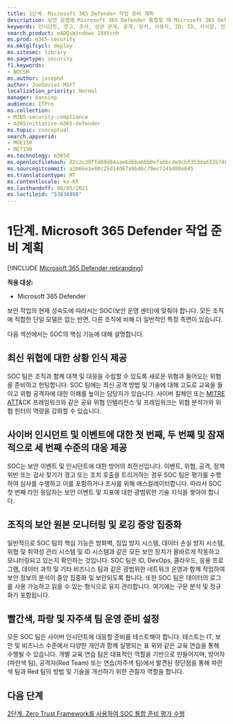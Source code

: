 ```yaml
---
title: 1단계. Microsoft 365 Defender 작업 준비 계획
description: 보안 운영에 Microsoft 365 Defender 통합할 때 Microsoft 365 Defender 준비를 계획하는 기본 개념입니다.
keywords: 인시던트, 경고, 조사, 상관 관계, 공격, 장치, 사용자, ID, ID, 사서함, 전자 메일, 365, microsoft, m365, 인시던트 대응, 사이버 공격, 보안 작업, soc
search.product: eADQiWindows 10XVcnh
ms.prod: m365-security
ms.mktglfcycl: deploy
ms.sitesec: library
ms.pagetype: security
f1.keywords:
- NOCSH
ms.author: josephd
author: JoeDavies-MSFT
localization_priority: Normal
manager: dansimp
audience: ITPro
ms.collection:
- M365-security-compliance
- m365initiative-m365-defender
ms.topic: conceptual
search.appverid:
- MOE150
- MET150
ms.technology: m365d
ms.openlocfilehash: 82c2c30ffd09d04aae6dbba66b0efa6bcde9cbf353da632b74843ac45c74af1c
ms.sourcegitcommit: a1b66e1e80c25d14d67a9b46c79ec7245d88e045
ms.translationtype: MT
ms.contentlocale: ko-KR
ms.lasthandoff: 08/05/2021
ms.locfileid: "53838898"
---
```

# <a name="step-1-plan-for-microsoft-365-defender-operations-readiness"></a>1단계. Microsoft 365 Defender 작업 준비 계획

[!INCLUDE [Microsoft 365 Defender rebranding](../includes/microsoft-defender.md)]

**적용 대상:**
- Microsoft 365 Defender

보안 작업의 현재 성숙도에 따라서는 SOC(보안 운영 센터)에 맞춰야 합니다. 모든 조직에 적합한 단일 모델은 없는 반면, 다른 조직에 비해 더 일반적인 특정 측면이 있습니다. 

다음 섹션에서는 SOC의 핵심 기능에 대해 설명합니다.

## <a name="provide-situational-awareness-of-modern-threats"></a>최신 위협에 대한 상황 인식 제공

SOC 팀은 조직과 함께 대책 및 대응을 수립할 수 있도록 새로운 위협과 들어오는 위협을 준비하고 헌팅합니다. SOC 팀에는 최신 공격 방법 및 기술에 대해 고도로 교육을 들이고 위협 공격자에 대한 이해를 높이는 담당자가 있습니다. 사이버 킬체인 또는 [](https://www.microsoft.com/security/blog/2016/11/28/disrupting-the-kill-chain/) [MITRE ATT](https://attack.mitre.org/)&CK 프레임워크와 같은 공유 위협 인텔리전스 및 프레임워크는 위협 분석가와 위협 헌터의 역량을 강화할 수 있습니다.

## <a name="provide-first-second-and-potentially-third-level-responses-to-cyber-incidents-and-events"></a>사이버 인시던트 및 이벤트에 대한 첫 번째, 두 번째 및 잠재적으로 세 번째 수준의 대응 제공

SOC는 보안 이벤트 및 인시던트에 대한 방어의 최전선입니다. 이벤트, 위협, 공격, 정책 위반 또는 감사 찾기가 경고 또는 조치 호출을 트리거하는 경우 SOC 팀은 평가를 수행하여 심사를 수행하고 이를 포함하거나 조사를 위해 에스컬레이터합니다. 따라서 SOC 첫 번째 라인 응답자는 보안 이벤트 및 지표에 대한 광범위한 기술 지식을 쌓아야 합니다.

## <a name="centralize-monitoring-and-logging-of-your-organizations-security-sources"></a>조직의 보안 원본 모니터링 및 로깅 중앙 집중화 

일반적으로 SOC 팀의 핵심 기능은 방화벽, 침입 방지 시스템, 데이터 손실 방지 시스템, 위협 및 취약성 관리 시스템 및 ID 시스템과 같은 모든 보안 장치가 올바르게 작동하고 모니터링되고 있는지 확인하는 것입니다. SOC 팀은 ID, DevOps, 클라우드, 응용 프로그램, 데이터 과학 및 기타 비즈니스 팀과 같은 광범위한 네트워크 운영과 함께 작업하여 보안 정보의 분석이 중앙 집중화 및 보안되도록 합니다. 또한 SOC 팀은 데이터의 로그를 사용 가능하고 읽을 수 있는 형식으로 유지 관리합니다. 여기에는 구문 분석 및 정규화가 포함됩니다.

## <a name="establish-red-blue-and-purple-team-operational-readiness"></a>빨간색, 파랑 및 자주색 팀 운영 준비 설정

모든 SOC 팀은 사이버 인시던트에 대응할 준비를 테스트해야 합니다. 테스트는 IT, 보안 및 비즈니스 수준에서 다양한 개인과 함께 실행되는 표 위와 같은 교육 연습을 통해 수행될 수 있습니다. 개별 교육 연습 팀은 대표적인 역할을 기반으로 만들어지며, 방어자(파란색 팀), 공격자(Red Team) 또는 연습(자주색 팀)에서 발견된 장단점을 통해 파란색 팀과 Red 팀의 방법 및 기술을 개선하기 위한 관찰자 역할을 합니다.

## <a name="next-step"></a>다음 단계

[2단계. Zero Trust Framework를 사용하여 SOC 통합 준비 평가 수행](integrate-microsoft-365-defender-secops-readiness.md)



